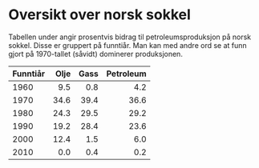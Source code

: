 # Oversikt over norsk sokkel

Tabellen under angir prosentvis bidrag til petroleumsproduksjon på norsk sokkel. 
Disse er gruppert på funntiår.
Man kan med andre ord se at funn gjort på 1970-tallet (såvidt) dominerer produksjonen. 


| Funntiår | Olje | Gass | Petroleum |
| ---- | ---: | ---: | ---: |
| 1960 | 9.5 | 0.8 | 4.2 |
| 1970 | 34.6 | 39.4 | 36.6 |
| 1980 | 24.3 | 29.5 | 29.2 |
| 1990 | 19.2 | 28.4 | 23.6 |
| 2000 | 12.4 | 1.5 | 6.0 |
| 2010 | 0.0 | 0.4 | 0.2 |
